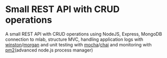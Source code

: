 # Small REST API with CRUD operations

A small REST API with CRUD operations using NodeJS, Express, MongoDB connection to mlab, structure MVC, handling application logs with <a href="https://www.npmjs.com/package/winston">winston</a>/<a href="https://www.npmjs.com/package/morgan">morgan</a> and unit testing with <a href="https://www.npmjs.com/package/mocha">mocha</a>/<a href="https://www.npmjs.com/package/chai">chai</a> and monitoring with <a href="http://pm2.keymetrics.io/">pm2</a>(advanced node.js process manager)